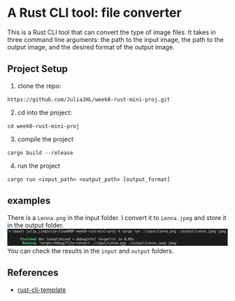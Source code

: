 # A Rust CLI tool: file converter
This is a Rust CLI tool that can convert the type of image files. It takes in three command line arguments: the path to the input image, the path to the output image, and the desired format of the output image. 

## Project Setup
1. clone the repo:
```
https://github.com/JuliaJHL/week8-rust-mini-proj.git
```
2. cd into the project:
```
cd week8-rust-mini-proj
```
3. compile the project
```
cargo build --release
```
4. run the project
```
cargo run <input_path> <output_path> [output_format]
```

## examples
There is a `Lenna.png` in the input folder. I convert it to `Lenna.jpeg` and store it in the output folder.
![week8](https://github.com/JuliaJHL/imgs_readme/blob/main/rustmini/week8.png)
You can check the results in the `input` and `output` folders.

## References

* [rust-cli-template](https://github.com/kbknapp/rust-cli-template)
